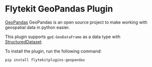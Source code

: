 # Flytekit GeoPandas Plugin
[GeoPandas](https://geopandas.org/en/stable/) GeoPandas is an open source project to make working with geospatial data in python easier.

This plugin supports `gpd.GeoDataFrame` as a data type with [StructuredDataset](https://docs.flyte.org/en/latest/user_guide/data_types_and_io/structureddataset.html).

To install the plugin, run the following command:

```bash
pip install flytekitplugins-geopandas
```
